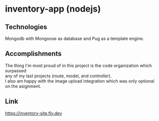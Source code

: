 # inventory-app (nodejs)

## Technologies 
Mongodb with Mongoose as database and Pug as a template engine.

## Accomplishments
The thing I'm most proud of in this project is the code organization which surpassed   
any of my last projects (route, model, and controller).  
I also am happy with the image upload integration which was only optional on the asignment.

## Link
 https://inventory-site.fly.dev


